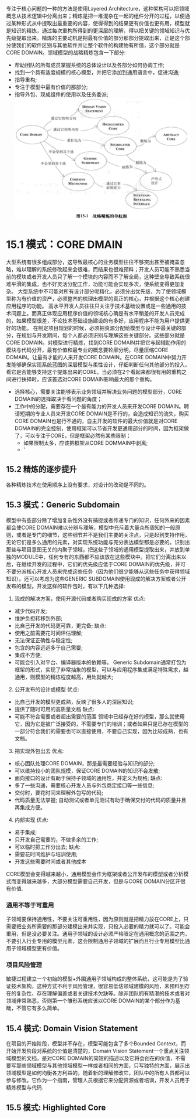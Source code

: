 专注于核心问题的一种的方法是使用Layered Architecture，这种架构可以把领域概念从技术逻辑中分离出来；精炼是把一堆混杂在一起的组件分开的过程，以便通过某种形式从中提取出最重要的内容，使得得到的结果更有价值也更有用，模型就是知识的精炼，通过每次重构所得到的更深层的理解，得以把关键的领域知识与优先级提取出来。精炼的主要动机是把最有价值的部分那部分提取出来，正是这个部分使我们的软件区别与其他软件并让整个软件的构建物有所值，这个部分就是CORE DOMAIN。领域模型的战略精炼包含一下部分:
- 帮助团队的所有成员掌握系统的总体设计以及各部分如何协调工作;
- 找到一个具有适度规模的核心模型，并把它添加到通用语言中，促进沟通;
- 指导重构;
- 专注于模型中最有价值的那部分;
- 指导外包、现成组件的使用以及任务委派;
![战略精炼导航图](15/purify-navigation.png)
# 15.1 模式：CORE DMAIN
大型系统有很多组成部分，这导致最核心的业务模型往往不够突出甚至被掩盖忽略，难以理解的系统修改起来会很难，而结果也很难预料；开发人员可能不熟悉当前的模块或者开发人员只了解一个模块的内容而不了解全局，这种壁垒导致系统很难平滑的集成，也不好灵活分配工作，功能可能会实现多次，使系统变得更加复杂。
大型系统中不可能对所有设计部分呢精化，必须分出优先级，为了使领域模型称为有价值的资产，必须整齐的梳理出模型的真正的核心，并根据这个核心创建应用程序的功能。
高水平开发人员往往只关注于技术基础设置或是一些通用的技术问题上。而真正体现应用程序价值的领域核心确是有水平稍差的开发人员完成的，如果模型很差，不论技术基础设施建设的有多好，应用程序不能为用户提供更好的功能。
在制定项目规划的时候，必须把资源分配给模型与设计中最关键的部分，在规划与开发期间，每个人都必须识别与理解这些关键部分。这些部分就是CORE DOMAIN。对模型进行精炼，找到CORE DOMAIN并把它与起辅助作用的模块与代码分开，最有价值和最专业的概念要轮廓分明，尽量压缩CORE DOMAIN。让最有才能的人来开发CORE DOMAIN。在CORE DOMAIN中努力开发能够确保实现系统蓝图的深层模型与柔性设计，仔细判断任何其他部分的投入，看它是否能够支持这个提炼出来的CORE。当必须在2个看起来都很有用的重构之间进行抉择时，应该首选对CORE DOMAIN影响最大的那个重构。
- 选择核心，需要关注能够表示业务领域并解决业务问题的模型部分，CORE DOMAIN的选择取决于看问题的角度；
- 工作中的分配，需要存在一个最有能力的开发人员来开发CORE DOMAIN。聘请短期的专业人员来开发CORE DOMAIN是不行的，会造成知识的流失，购买CORE DOMAIN也是行不通的，自主开发的软件的最大价值就是对CORE DOMAIN的完全控制，使用框架可以节省开发更通用部分的时间，因为框架做了，可以专注于CORE，但是框架必然有某些限制；
    - 如果限制太多，应该把框架从CORE DOMMAIN中剥离;
    - '
## 15.2 精炼的逐步提升
各种精炼技术在使用顺序上没有要求，对设计的改动是不同的。
## 15.3 模式：Generic Subdomain
模型中有些部分除了增加复杂性外没有捕捉或者传递专门的知识，任何外来的因素都会使CORE DOMAIN难以分辨与理解，模型中充斥着大量众所周知的一般原则，或者是专门的细节，这些细节并不是我们主要的关注点，只是起到支持作用，无论它们是多么通用的元素，对实现系统功能与充分表达模型都是必要的。识别出那些与项目意图无关的内聚子领域，把这些子领域的通用模型提取出来，并放到单独的MODULE中，任何专有的东西都不应该放在这些模块中。把它们分离出来以后，在继续开发的过程中，它们的优先级应低于CORE DOMAIN的优先级，并可不要分派核心开发人员来完成这些任务（因为他们很少能够从这些任务中获得领域知识）。还可以考虑为这些GENERIC SUBDOMAIN使用现成的解决方案或者公开发布的模型。开发这样的软件包时，有以下几种选择:
1. 现成的解决方案，使用开源代码或者购买现成的方案
优点:
- 减少代码开发;
- 维护负担转移到外部;
- 比自己开发的代码更可靠，更完备;
缺点:
- 使用之前需要花时间评估理解;
- 无法保证正确性与稳定性;
- 包含的内容远远多于自己需要;
- 集成不方便;
- 可能会引入对平台、编译器版本的依赖等。
Generic Subdomain通常打包为框架的形式，实现了非常抽象的模型，可以与应用程序集成满足特殊需求，越通用，则模型的精炼程度越高，用处就越大;
2. 公开发布的设计或模型
优点: 
- 比自己开发的模型更成熟，反映了很多人的深层知识;
- 提供了随时可用的高质量文档
缺点:
- 可能不符合需要或者超出需要的范围
领域中已经存在好的模型，那么就使用它，因为它是被广泛接受的，不需要专门的培训；或者如果只是已存在模型的一部分符合我们的需要也可以直接使用，不要自己实现，因为比较成熟，也有文档。
3. 把实现外包出去
优点:
- 核心团队处理CORE DOMAIN，那是最需要经验与知识的部分;
- 可以维持较小的团队规模，保证CORE DOMAIN的知识不会发散;
- 面向接口的设计有助于保持子领域的通用性，并定义为规格;
缺点:
- 多了一些沟通，需要核心开发人员与外包商定接口等一些信息;
- 交付时，要花时间来理解外包写的代码;
- 代码质量无法掌握;
自动测试或者单元测试有助于确保交付的代码的质量并且再集成方便。
4. 内部实现
优点:
- 易于集成;
- 只开发自己需要的，不做多余的工作;
- 可以临时把工作分出去;
缺点:
- 需要花时间维护与培训使用;
- 开发这些需要时间或者其他成本

CORE模型会变得越来越小，通用模型会作为框架或者公开发布的模型或者分析模式而变得越来越多，大部分模型需要自己开发，但是与CORE DOMAIN分区开很有价值.
### 通用不等于可重用
子领域要保持通用性，不要关注可重用性，因为原则就是把精力放在CORE上，只需要把业务所需要的那部分建模出来并实现，只投入必要的精力就可以了。可能会重用，但是没必要关注。通用子领域的设计必须严格限定在通用概念的范围之内，不要引入行业专用的模型元素，这会限制通用子领域的扩展而且行业专用模型比通用子领域模型更有价值。
### 项目风险管理
敏捷过程建立一个初始的模型+外围通用子领域构成的整体系统，这可能是为了验证技术架构，这种方式不利于风险管理，很容易低估领域建模的风险，未预料到存在的复杂性、存在理解偏差或者关键技术欠缺等。除非团队拥有精湛的技术或者对领域非常熟悉，否则第一个雏形系统应该以CORE DOMAIN的某个部分作为基础，不管它有多么简单。
## 15.4 模式: Domain Vision Statement
在项目的开始阶段，模型并不存在，模型可能包含了多个Bounded Context，而开始开发阶段对系统的价值是清楚的，Domain Vision Statement一个重点关注领域模型的文档，是对CORE DOMAIN的简短的描述以及它将会创在的价值，不需要写那些领域模型与其他领域模型一样或者相同的方面，只写独特的方面，展示出领域模型是如何均衡各方利益的，随着新的理解修改它，团队中的所有人员都可以参与修改。它作为一个指南，管理人员根据它来分配资源或者培训，开发人员用于精炼模型与代码.
## 15.5 模式: Highlighted Core

